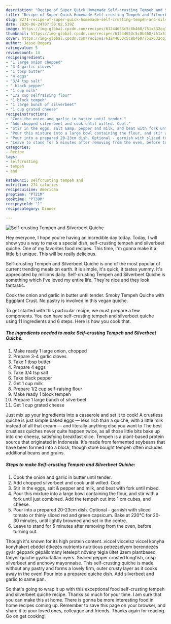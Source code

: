 ```yaml
---
description: "Recipe of Super Quick Homemade Self-crusting Tempeh and Silverbeet Quiche"
title: "Recipe of Super Quick Homemade Self-crusting Tempeh and Silverbeet Quiche"
slug: 8271-recipe-of-super-quick-homemade-self-crusting-tempeh-and-silverbeet-quiche
date: 2020-06-24T07:50:02.539Z
image: https://img-global.cpcdn.com/recipes/61244653c5c8b460/751x532cq70/self-crusting-tempeh-and-silverbeet-quiche-recipe-main-photo.jpg
thumbnail: https://img-global.cpcdn.com/recipes/61244653c5c8b460/751x532cq70/self-crusting-tempeh-and-silverbeet-quiche-recipe-main-photo.jpg
cover: https://img-global.cpcdn.com/recipes/61244653c5c8b460/751x532cq70/self-crusting-tempeh-and-silverbeet-quiche-recipe-main-photo.jpg
author: Jesse Rogers
ratingvalue: 5
reviewcount: 14
recipeingredient:
- "1 large onion chopped"
- "3-4 garlic cloves"
- "1 tbsp butter"
- "4 eggs"
- "3/4 tsp salt"
- " black pepper"
- "1 cup milk"
- "1/2 cup selfraising flour"
- "1 block tempeh"
- "1 large bunch of silverbeet"
- "1 cup grated cheese"
recipeinstructions:
- "Cook the onion and garlic in butter until tender."
- "Add chopped silverbeet and cook until wilted. Cool."
- "Stir in the eggs, salt &amp; pepper and milk, and beat with fork until mixed."
- "Pour this mixture into a large bowl containing the flour, and stir with a fork until just combined. Add the tempeh cut into 1 cm cubes, and cheese."
- "Pour into a prepared 20-23cm dish. Optional - garnish with sliced tomato or thinly sliced red and green capsicum. Bake at 220°C for 20-30 minutes, until lightly browned and set in the centre."
- "Leave to stand for 5 minutes after removing from the oven, before turning out."
categories:
- Recipe
tags:
- selfcrusting
- tempeh
- and

katakunci: selfcrusting tempeh and 
nutrition: 274 calories
recipecuisine: American
preptime: "PT21M"
cooktime: "PT39M"
recipeyield: "1"
recipecategory: Dinner

---
```



![Self-crusting Tempeh and Silverbeet Quiche](https://img-global.cpcdn.com/recipes/61244653c5c8b460/751x532cq70/self-crusting-tempeh-and-silverbeet-quiche-recipe-main-photo.jpg)

Hey everyone, I hope you're having an incredible day today. Today, I will show you a way to make a special dish, self-crusting tempeh and silverbeet quiche. One of my favorites food recipes. This time, I'm gonna make it a little bit unique. This will be really delicious.

Self-crusting Tempeh and Silverbeet Quiche is one of the most popular of current trending meals on earth. It is simple, it's quick, it tastes yummy. It's appreciated by millions daily. Self-crusting Tempeh and Silverbeet Quiche is something which I've loved my entire life. They're nice and they look fantastic.

Cook the onion and garlic in butter until tender. Smoky Tempeh Quiche with Eggplant Crust. No pastry is involved in this vegan quiche.


To get started with this particular recipe, we must prepare a few components. You can have self-crusting tempeh and silverbeet quiche using 11 ingredients and 6 steps. Here is how you cook that.

<!--inarticleads1-->

##### The ingredients needed to make Self-crusting Tempeh and Silverbeet Quiche:

1. Make ready 1 large onion, chopped
1. Prepare 3-4 garlic cloves
1. Take 1 tbsp butter
1. Prepare 4 eggs
1. Take 3/4 tsp salt
1. Take  black pepper
1. Get 1 cup milk
1. Prepare 1/2 cup self-raising flour
1. Make ready 1 block tempeh
1. Prepare 1 large bunch of silverbeet
1. Get 1 cup grated cheese


Just mix up your ingredients into a casserole and set it to cook! A crustless quiche is just simple baked eggs — less rich than a quiche, with a little milk instead of all that cream — and literally anything else you want to The best crustless quiches never quite happen twice, as all those little bits bake up into one cheesy, satisfying breakfast slice. Tempeh is a plant-based protein source that originated in Indonesia. It&#39;s made from fermented soybeans that have been formed into a block, though store bought tempeh often includes additional beans and grains. 

<!--inarticleads2-->

##### Steps to make Self-crusting Tempeh and Silverbeet Quiche:

1. Cook the onion and garlic in butter until tender.
1. Add chopped silverbeet and cook until wilted. Cool.
1. Stir in the eggs, salt &amp; pepper and milk, and beat with fork until mixed.
1. Pour this mixture into a large bowl containing the flour, and stir with a fork until just combined. Add the tempeh cut into 1 cm cubes, and cheese.
1. Pour into a prepared 20-23cm dish. Optional - garnish with sliced tomato or thinly sliced red and green capsicum. Bake at 220°C for 20-30 minutes, until lightly browned and set in the centre.
1. Leave to stand for 5 minutes after removing from the oven, before turning out.


Though it&#39;s known for its high protein content..viccel viccelsz viccel konyha konyhakert ebédel étkezés nutrients nutritious petrezselyem berendezés gyár géppark gépállomány letelepít növény tégla ültet üzem plantbased tányér quiche gyakorlatlan nyers. Seared pepper crusted kingfish, crisp silverbeet and anchovy mayonnaise. This self-crusting quiche is made without any pastry and forms a lovely firm, outer crusty layer as it cooks away in the oven! Pour into a prepared quiche dish. Add silverbeet and garlic to same pan. 

So that's going to wrap it up with this exceptional food self-crusting tempeh and silverbeet quiche recipe. Thanks so much for your time. I am sure that you can make this at home. There is gonna be more interesting food in home recipes coming up. Remember to save this page on your browser, and share it to your loved ones, colleague and friends. Thanks again for reading. Go on get cooking!
